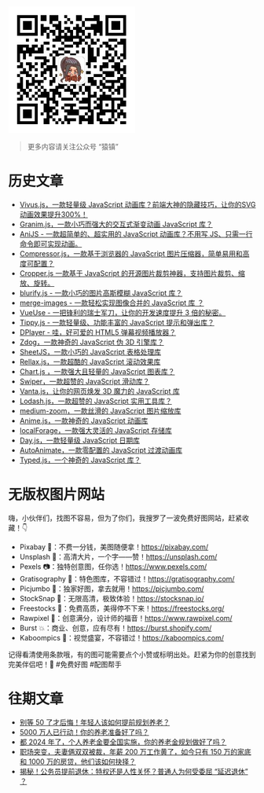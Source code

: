 
![](./images/wechat.jpg)
> 更多内容请关注公众号 “猿镇”
# 历史文章
- [Vivus.js，一款轻量级 JavaScript 动画库？前端大神的隐藏技巧，让你的SVG动画效果提升300%！](https://mp.weixin.qq.com/s/PxZDU3AAT5N1ao4HeWZOXw)
- [Granim.js，一款小巧而强大的交互式渐变动画 JavaScript 库？](https://mp.weixin.qq.com/s/UEQeZOaNlphAYsSlH-XuNw)
- [AniJS - 一款超简单的、超实用的 JavaScript 动画库？不用写 JS、只需一行命令即可实现动画。](https://mp.weixin.qq.com/s/Ib4YRyAxcDZ8z3o2FAZ1UA)
- [Compressor.js，一款基于浏览器的 JavaScript 图片压缩器，简单易用和高度可配置？](https://mp.weixin.qq.com/s/NHNq6ifyI-TjQIebdvUNEg)
- [Cropper.js 一款基于 JavaScript 的开源图片裁剪神器，支持图片裁剪、缩放、旋转。](https://mp.weixin.qq.com/s/v6ZBc9hi4DdvaJhn4A3qmA)
- [blurify.js - 一款小巧的图片高斯模糊 JavaScript 库？](https://mp.weixin.qq.com/s/G4Z-CjRIWXZUt1sX2H-kFA)
- [merge-images - 一款轻松实现图像合并的 JavaScript 库 ？](https://mp.weixin.qq.com/s/QAm0cM2EvamliQvotWqBew)
- [VueUse - 一把锋利的瑞士军刀，让你的开发速度提升 3 倍的秘密。](https://mp.weixin.qq.com/s/yTxFodb2iFpTb6gXxEtxvw)
- [Tippy.js - 一款轻量级、功能丰富的 JavaScript 提示和弹出库？](https://mp.weixin.qq.com/s/qzQSK2YlvNolKB7XWhyJ-A)
- [DPlayer - 哇，好可爱的 HTML5 弹幕视频播放器？](https://mp.weixin.qq.com/s/9rEoUFtrKqpRTsUaw9HebA)
- [Zdog，一款神奇的 JavaScript 伪 3D 引擎库？](https://mp.weixin.qq.com/s/6Yw6Kt_9HpJ7yQ-wjwlOIA)
- [SheetJS，一款小巧的 JavaScript 表格处理库](https://mp.weixin.qq.com/s/ppHxRiUpqcBwohOVrwh0Rw)
- [Rellax.js，一款超酷的 JavaScript 滚动效果库](https://mp.weixin.qq.com/s/D-soMxW4D3mUsFJ0bki7Jw)
- [Chart.js ，一款强大且轻量的 JavaScript 图表库？](https://mp.weixin.qq.com/s/x_dPRwiyjO6E1H0xCIyk_A)
- [Swiper，一款超赞的 JavaScript 滑动库？](https://mp.weixin.qq.com/s/OdzNKtM-ZJoNB7dX69RtbA)
- [Vanta.js，让你的网页焕发 3D 魔力的 JavaScript 库](https://mp.weixin.qq.com/s/DUuLmYuqyjT9lqTRRKFHaQ)
- [Lodash.js，一款超赞的 JavaScript 实用工具库？](https://mp.weixin.qq.com/s/Sk8GTtSPLwOcS70pb5d9pQ)
- [medium-zoom，一款丝滑的 JavaScript 图片缩放库](https://mp.weixin.qq.com/s/8ECnEgyWW-ogkyMXhi_lbw)
- [Anime.js，一款神奇的 JavaScript 动画库](https://mp.weixin.qq.com/s/-eufnYa7DkcgJyW-N3eCNQ)
- [localForage，一款强大灵活的 JavaScript 存储库](https://mp.weixin.qq.com/s/3C0uA8Ljq0_Y6jn09kbwOA)
- [Day.js，一款轻量级 JavaScript 日期库](https://mp.weixin.qq.com/s/QNEEGPQS4G4GvFYTfxvtBQ)
- [AutoAnimate，一款零配置的 JavaScript 过渡动画库](https://mp.weixin.qq.com/s/hUwHcsQYRlSjySwj8zssMA)
- [Typed.js，一个神奇的 JavaScript 库？](https://mp.weixin.qq.com/s/Bj49cNcm6cWk-JVe3s9iNw)

# 无版权图片网站

嗨，小伙伴们，找图不容易，但为了你们，我搜罗了一波免费好图网站，赶紧收藏！👇

- Pixabay 🌈：不费一分钱，美图随便拿！https://pixabay.com/
- Unsplash 🌟：高清大片，一个字——赞！https://unsplash.com/
- Pexels 📷：独特创意图，任你选！https://www.pexels.com/
- Gratisography 🎉：特色图库，不容错过！https://gratisography.com/
- Picjumbo 🚀：独家好图，拿去就用！https://picjumbo.com/
- StockSnap 🌌：无限高清，极致体验！https://stocksnap.io/
- Freestocks 🍃：免费高质，美得停不下来！https://freestocks.org/
- Rawpixel 🎨：创意满分，设计师的福音！https://www.rawpixel.com/
- Burst 💥：商业、创意，应有尽有！https://burst.shopify.com/
- Kaboompics 🌠：视觉盛宴，不容错过！https://kaboompics.com/

记得看清使用条款哦，有的图可能需要点个小赞或标明出处。赶紧为你的创意找到完美伴侣吧！💖 #免费好图 #配图帮手

# 往期文章
- [别等 50 了才后悔！年轻人该如何提前规划养老？](https://mp.weixin.qq.com/s/jfh8IoDYCfP6996BrKfcgw)
- [5000 万人已行动！你的养老准备好了吗？](https://mp.weixin.qq.com/s/mdS8oDjwd8CVN5AiHPFS1g)
- [都 2024 年了，个人养老金要全国实施，你的养老金规划做好了吗？](https://mp.weixin.qq.com/s/sCqxKy9AJR9IA5xDFeLTMg)
- [职场突变，夫妻俩双双被裁，年薪 200 万工作黄了，如今只有 150 万的家底和 1000 万的房贷，他们该如何抉择？](https://mp.weixin.qq.com/s/3SjZJU_OjyMd_MLsvPg60w)
- [揭秘！公务员提前退休：特权还是人性关怀？普通人为何受委屈 “延迟退休” ？](https://mp.weixin.qq.com/s/q6KGfn6gPfhs1M8ve4gKPw)